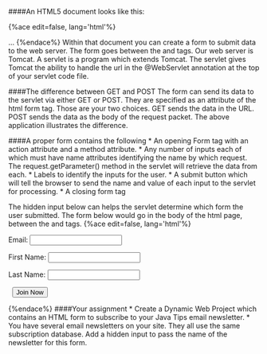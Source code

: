 <!--djw: done-->
####An HTML5 document looks like this:

{%ace edit=false, lang='html'%}
<!DOCTYPE html>
<html lang="en">
<head>
<meta charset="utf-8"/>
<link href="css/some-stylesheet.css" rel="stylesheet"/>
<script src="scripts/some-script.js">
</script>
</head>
<body>
...
</body>
</html>
{%endace%}
Within that document you can create a form to submit data to the web server. The form goes between the <body> and </body> tags. Our web server is Tomcat. A servlet is a program which extends Tomcat. The servlet gives Tomcat the ability to handle the url in the @WebServlet annotation at the top of your servlet code file.

####The difference between GET and POST
The form can send its data to the servlet via either GET or POST. They are specified as an attribute of the html form tag. Those are your two choices. GET sends the data in the URL. POST sends the data as the body of the request packet. The above application illustrates the difference.
<div style="page-break-after: always;"></div>
####A proper form contains the following
* An opening Form tag with an action attribute and a method attribute.
* Any number of inputs each of which must have name attributes identifying the name by which request. The request.getParameter() method in the servlet will retrieve the data from each.
* Labels to identify the inputs for the user.
* A submit button which will tell the browser to send the name and value of each input to the servlet for processing. 
* A closing form tag
 
The hidden input below can helps the servlet determine which form the user submitted.
The form below would go in the body of the html page, between the <body> and </body> tags.
{%ace edit=false, lang='html'%}
<form action="emailList" method="post">
<!-- hidden input to let servlet know which form was used -->
 <input type="hidden" name="hiddenAction" value="add">
<label>Email:</label>
 <input type="email" name="email" required><br>
 
<label>First Name:</label>
 <input type="text" name="firstName" required><br>

<label>Last Name:</label>
 <input type="text" name="lastName" required><br>

<label>&nbsp;</label>
<input type="submit" value="Join Now" id="submit">
</form>
</body>
</html>
{%endace%}
####Your assignment
* Create a Dynamic Web Project which contains an HTML form to subscribe to your Java Tips email newsletter. 
* You have several email newsletters on your site. They all use the same subscription database. Add a hidden input to pass the name of the newsletter for this form.